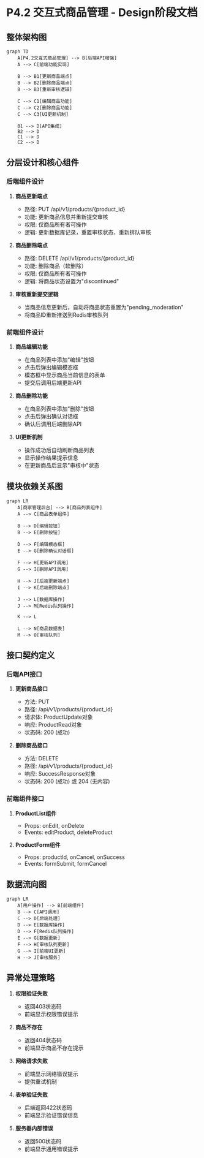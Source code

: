 # P4.2 交互式商品管理 - Design阶段文档

## 整体架构图

```mermaid
graph TD
    A[P4.2交互式商品管理] --> B[后端API增强]
    A --> C[前端功能实现]
    
    B --> B1[更新商品端点]
    B --> B2[删除商品端点]
    B --> B3[重新审核逻辑]
    
    C --> C1[编辑商品功能]
    C --> C2[删除商品功能]
    C --> C3[UI更新机制]
    
    B1 --> D[API集成]
    B2 --> D
    C1 --> D
    C2 --> D
```

## 分层设计和核心组件

### 后端组件设计

1. **商品更新端点**
   - 路径: PUT /api/v1/products/{product_id}
   - 功能: 更新商品信息并重新提交审核
   - 权限: 仅商品所有者可操作
   - 逻辑: 更新数据库记录，重置审核状态，重新排队审核

2. **商品删除端点**
   - 路径: DELETE /api/v1/products/{product_id}
   - 功能: 删除商品（软删除）
   - 权限: 仅商品所有者可操作
   - 逻辑: 将商品状态设置为"discontinued"

3. **审核重新提交逻辑**
   - 当商品信息更新后，自动将商品状态重置为"pending_moderation"
   - 将商品ID重新推送到Redis审核队列

### 前端组件设计

1. **商品编辑功能**
   - 在商品列表中添加"编辑"按钮
   - 点击后弹出编辑模态框
   - 模态框中显示商品当前信息的表单
   - 提交后调用后端更新API

2. **商品删除功能**
   - 在商品列表中添加"删除"按钮
   - 点击后弹出确认对话框
   - 确认后调用后端删除API

3. **UI更新机制**
   - 操作成功后自动刷新商品列表
   - 显示操作结果提示信息
   - 在更新商品后显示"审核中"状态

## 模块依赖关系图

```mermaid
graph LR
    A[商家管理后台] --> B[商品列表组件]
    A --> C[商品表单组件]
    
    B --> D[编辑按钮]
    B --> E[删除按钮]
    
    D --> F[编辑模态框]
    E --> G[删除确认对话框]
    
    F --> H[更新API调用]
    G --> I[删除API调用]
    
    H --> J[后端更新端点]
    I --> K[后端删除端点]
    
    J --> L[数据库操作]
    J --> M[Redis队列操作]
    
    K --> L
    
    L --> N[商品数据表]
    M --> O[审核队列]
```

## 接口契约定义

### 后端API接口

1. **更新商品接口**
   - 方法: PUT
   - 路径: /api/v1/products/{product_id}
   - 请求体: ProductUpdate对象
   - 响应: ProductRead对象
   - 状态码: 200 (成功)

2. **删除商品接口**
   - 方法: DELETE
   - 路径: /api/v1/products/{product_id}
   - 响应: SuccessResponse对象
   - 状态码: 200 (成功) 或 204 (无内容)

### 前端组件接口

1. **ProductList组件**
   - Props: onEdit, onDelete
   - Events: editProduct, deleteProduct

2. **ProductForm组件**
   - Props: productId, onCancel, onSuccess
   - Events: formSubmit, formCancel

## 数据流向图

```mermaid
graph LR
    A[用户操作] --> B[前端组件]
    B --> C[API调用]
    C --> D[后端处理]
    D --> E[数据库操作]
    D --> F[Redis队列操作]
    E --> G[数据更新]
    F --> H[审核队列更新]
    G --> I[前端UI更新]
    H --> J[审核服务]
```

## 异常处理策略

1. **权限验证失败**
   - 返回403状态码
   - 前端显示权限错误提示

2. **商品不存在**
   - 返回404状态码
   - 前端显示商品不存在提示

3. **网络请求失败**
   - 前端显示网络错误提示
   - 提供重试机制

4. **表单验证失败**
   - 后端返回422状态码
   - 前端显示验证错误信息

5. **服务器内部错误**
   - 返回500状态码
   - 前端显示通用错误提示